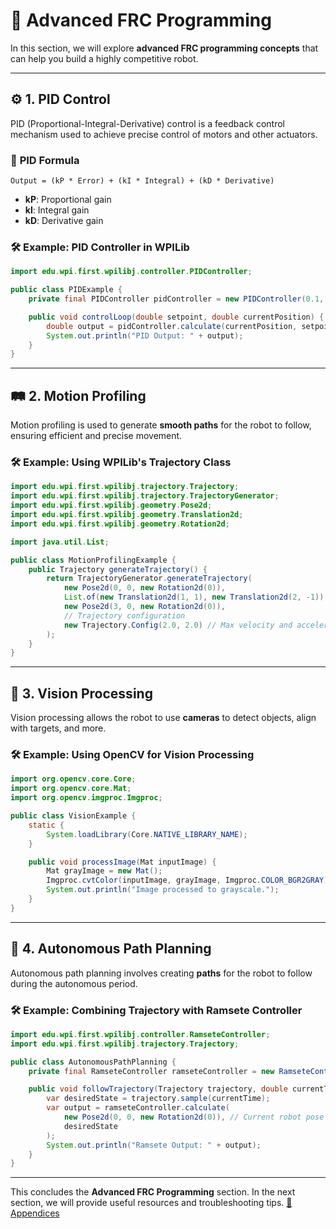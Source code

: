 # 🚀 **Advanced FRC Programming**

In this section, we will explore **advanced FRC programming concepts** that can help you build a highly competitive robot.

---

## ⚙️ **1. PID Control**

PID (Proportional-Integral-Derivative) control is a feedback control mechanism used to achieve precise control of motors and other actuators.

### 🔢 **PID Formula**
```
Output = (kP * Error) + (kI * Integral) + (kD * Derivative)
```
- **kP**: Proportional gain
- **kI**: Integral gain
- **kD**: Derivative gain

### 🛠️ **Example: PID Controller in WPILib**
```java
import edu.wpi.first.wpilibj.controller.PIDController;

public class PIDExample {
    private final PIDController pidController = new PIDController(0.1, 0.01, 0.1);

    public void controlLoop(double setpoint, double currentPosition) {
        double output = pidController.calculate(currentPosition, setpoint);
        System.out.println("PID Output: " + output);
    }
}
```

---

## 🛤️ **2. Motion Profiling**

Motion profiling is used to generate **smooth paths** for the robot to follow, ensuring efficient and precise movement.

### 🛠️ **Example: Using WPILib's Trajectory Class**
```java
import edu.wpi.first.wpilibj.trajectory.Trajectory;
import edu.wpi.first.wpilibj.trajectory.TrajectoryGenerator;
import edu.wpi.first.wpilibj.geometry.Pose2d;
import edu.wpi.first.wpilibj.geometry.Translation2d;
import edu.wpi.first.wpilibj.geometry.Rotation2d;

import java.util.List;

public class MotionProfilingExample {
    public Trajectory generateTrajectory() {
        return TrajectoryGenerator.generateTrajectory(
            new Pose2d(0, 0, new Rotation2d(0)),
            List.of(new Translation2d(1, 1), new Translation2d(2, -1)),
            new Pose2d(3, 0, new Rotation2d(0)),
            // Trajectory configuration
            new Trajectory.Config(2.0, 2.0) // Max velocity and acceleration
        );
    }
}
```

---

## 🎥 **3. Vision Processing**

Vision processing allows the robot to use **cameras** to detect objects, align with targets, and more.

### 🛠️ **Example: Using OpenCV for Vision Processing**
```java
import org.opencv.core.Core;
import org.opencv.core.Mat;
import org.opencv.imgproc.Imgproc;

public class VisionExample {
    static {
        System.loadLibrary(Core.NATIVE_LIBRARY_NAME);
    }

    public void processImage(Mat inputImage) {
        Mat grayImage = new Mat();
        Imgproc.cvtColor(inputImage, grayImage, Imgproc.COLOR_BGR2GRAY);
        System.out.println("Image processed to grayscale.");
    }
}
```

---

## 🤖 **4. Autonomous Path Planning**

Autonomous path planning involves creating **paths** for the robot to follow during the autonomous period.

### 🛠️ **Example: Combining Trajectory with Ramsete Controller**
```java
import edu.wpi.first.wpilibj.controller.RamseteController;
import edu.wpi.first.wpilibj.trajectory.Trajectory;

public class AutonomousPathPlanning {
    private final RamseteController ramseteController = new RamseteController();

    public void followTrajectory(Trajectory trajectory, double currentTime) {
        var desiredState = trajectory.sample(currentTime);
        var output = ramseteController.calculate(
            new Pose2d(0, 0, new Rotation2d(0)), // Current robot pose
            desiredState
        );
        System.out.println("Ramsete Output: " + output);
    }
}
```

---

This concludes the **Advanced FRC Programming** section. In the next section, we will provide useful resources and troubleshooting tips. [📘 Appendices](06_Appendices.md)
